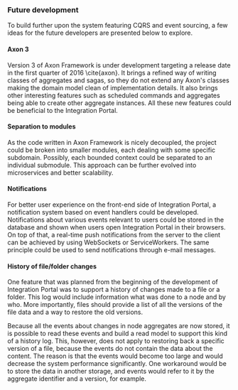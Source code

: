 ### Future development

To build further upon the system featuring CQRS and event sourcing, a few ideas for the future developers are presented below to explore.

#### Axon 3

Version 3 of Axon Framework is under development targeting a release date in the first quarter of 2016 \cite{axon}. It brings a refined way of writing classes of aggregates and sagas, so they do not extend any Axon's classes making the domain model clean of implementation details. It also brings other interesting features such as scheduled commands and aggregates being able to create other aggregate instances. All these new features could be beneficial to the Integration Portal.

#### Separation to modules

As the code written in Axon Framework is nicely decoupled, the project could be broken into smaller modules, each dealing with some specific subdomain. Possibly, each bounded context could be separated to an individual submodule. This approach can be further evolved into microservices and better scalability.

#### Notifications

For better user experience on the front-end side of Integration Portal, a notification system based on event handlers could be developed. Notifications about various events relevant to users could be stored in the database and shown when users open Integration Portal in their browsers. On top of that, a real-time push notifications from the server to the client can be achieved by using WebSockets or ServiceWorkers. The same principle could be used to send notifications through e-mail messages.

#### History of file/folder changes

One feature that was planned from the beginning of the development of Integration Portal was to support a history of changes made to a file or a folder. This log would include information what was done to a node and by who. More importantly, files should provide a list of all the versions of the file data and a way to restore the old versions.

Because all the events about changes in node aggregates are now stored, it is possible to read these events and build a read model to support this kind of a history log. This, however, does not apply to restoring back a specific version of a file, because the events do not contain the data about the content. The reason is that the events would become too large and would decrease the system performance significantly. One workaround would be to store the data in another storage, and events would refer to it by the aggregate identifier and a version, for example.